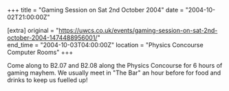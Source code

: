 +++
title = "Gaming Session on Sat 2nd October 2004"
date = "2004-10-02T21:00:00Z"

[extra]
original = "https://uwcs.co.uk/events/gaming-session-on-sat-2nd-october-2004-1474488956001/"    
end_time = "2004-10-03T04:00:00Z"
location = "Physics Concourse Computer Rooms"
+++

Come along to B2.07 and B2.08 along the Physics Concourse for 6 hours of gaming mayhem. We usually meet in "The Bar" an hour before for food and drinks to keep us fuelled up\!

